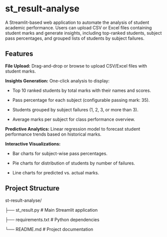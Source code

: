 # st_result-analyse

A Streamlit-based web application to automate the analysis of student academic performance. Users can upload CSV or Excel files containing student marks and generate insights, including top-ranked students, subject pass percentages, and grouped lists of students by subject failures.

## Features

**File Upload:** Drag-and-drop or browse to upload CSV/Excel files with student marks.

**Insights Generation:** One-click analysis to display:

- Top 10 ranked students by total marks with their names and scores.

- Pass percentage for each subject (configurable passing mark: 35).

- Students grouped by subject failures (1, 2, 3, or more than 3).

- Average marks per subject for class performance overview.

**Predictive Analytics:** Linear regression model to forecast student performance trends based on historical marks.


**Interactive Visualizations:**

- Bar charts for subject-wise pass percentages.

- Pie charts for distribution of students by number of failures.

- Line charts for predicted vs. actual marks.

## Project Structure

st-result-analyse/

├── st_result.py   # Main Streamlit application

├── requirements.txt    # Python dependencies

└── README.md           # Project documentation
